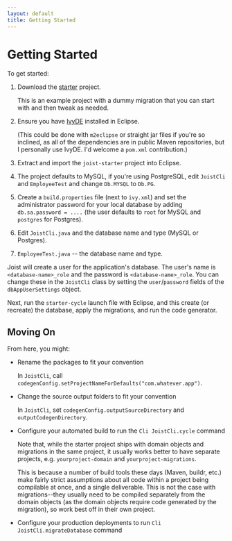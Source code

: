 ```yaml
---
layout: default
title: Getting Started
---
```


Getting Started
===============

To get started:

1. Download the [starter](http://repo.joist.ws/joist/joist-starter/1.0.1/joist-starter-1.0.1.zip) project.

   This is an example project with a dummy migration that you can start with and then tweak as needed.

2. Ensure you have [IvyDE](http://ant.apache.org/ivy/ivyde/) installed in Eclipse.

   (This could be done with `m2eclipse` or straight jar files if you're so inclined, as all of the dependencies are in public Maven repositories, but I personally use IvyDE. I'd welcome a `pom.xml` contribution.)

3. Extract and import the `joist-starter` project into Eclipse.

4. The project defaults to MySQL, if you're using PostgreSQL, edit `JoistCli` and `EmployeeTest` and change `Db.MYSQL` to `Db.PG`.

5. Create a `build.properties` file (next to `ivy.xml`) and set the administrator password for your local database by adding `db.sa.password = ....` (the user defaults to `root` for MySQL and `postgres` for Postgres).

6. Edit `JoistCli.java` and  the database name and type (MySQL or Postgres).

7. `EmployeeTest.java` -- the database name and type.

Joist will create a user for the application's database. The user's name is `<database-name>_role` and the password is `<database-name>_role`. You can change these in the `JoistCli` class by setting the `user`/`password` fields of the `dbAppUserSettings` object.

Next, run the `starter-cycle` launch file with Eclipse, and this create (or recreate) the database, apply the migrations, and run the code generator.

Moving On
---------

From here, you might:

* Rename the packages to fit your convention

  In `JoistCli`, call `codegenConfig.setProjectNameForDefaults("com.whatever.app")`.

* Change the source output folders to fit your convention

  In `JoistCli`, set `codegenConfig.outputSourceDirectory` and `outputCodegenDirectory`.

* Configure your automated build to run the `Cli JoistCli.cycle` command

  Note that, while the starter project ships with domain objects and migrations in the same project, it usually works better to have separate projects, e.g. `yourproject-domain` and `yourproject-migrations`.

  This is because a number of build tools these days (Maven, buildr, etc.) make fairly strict assumptions about all code within a project being compilable at once, and a single deliverable. This is not the case with migrations--they usually need to be compiled separately from the domain objects (as the domain objects require code generated by the migration), so work best off in their own project.

* Configure your production deployments to run `Cli JoistCli.migrateDatabase` command


